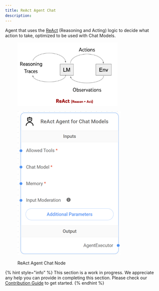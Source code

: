 ```yaml
---
title: ReAct Agent Chat
description: 
---
```


Agent that uses the [ReAct](https://react-lm.github.io/) (Reasoning and Acting) logic to decide what action to take, optimized to be used with Chat Models.

<figure><img src="/assets/image (173).png" alt="" width="325"><figcaption></figcaption></figure>

<figure><img src="/assets/image (6) (1) (1) (1) (1) (1) (1) (1) (1).png" alt="" width="336"><figcaption><p>ReAct Agent Chat Node</p></figcaption></figure>

{% hint style="info" %}
This section is a work in progress. We appreciate any help you can provide in completing this section. Please check our [Contribution Guide](broken-reference) to get started.
{% endhint %}